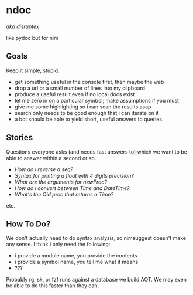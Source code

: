 # ndoc

_aka disruptex_

like pydoc but for nim


## Goals

Keep it simple, stupid.

- get something useful in the console first, then maybe the web
- drop a url or a small number of lines into my clipboard
- produce a useful result even if no local docs exist
- let me zero in on a particular symbol; make assumptions if you must
- give me some highlighting so i can scan the results asap
- search only needs to be good enough that i can iterate on it
- a bot should be able to yield short, useful answers to queries

## Stories

Questions everyone asks (and needs fast answers to) which we want to be able to
answer within a second or so.

- _How do I reverse a seq?_
- _Syntax for printing a float with 4 digits precision?_
- _What are the arguments for newProc?_
- _How do I convert between Time and DateTime?_
- _What's the Oid proc that returns a Time?_

etc.

## How To Do?

We don't actually need to do syntax analysis, so nimsuggest doesn't make any
sense. I think I only need the following:
  - i provide a module name, you provide the contents
  - i provide a symbol name, you tell me what it means
  - ???

Probably rg, sk, or fzf runs against a database we build AOT. We may even be
able to do this faster than they can.

